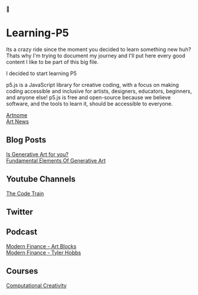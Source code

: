 :art: 
# Learning-P5

Its a crazy ride since the moment you decided to learn something new huh? Thats why I'm trying to document my journey and I'll put here every good content I like to be part of this big file. <br>

I decided to start learning P5<br>

p5.js is a JavaScript library for creative coding, with a focus on making coding accessible and inclusive for artists, designers, educators, beginners, and anyone else! p5.js is free and open-source because we believe software, and the tools to learn it, should be accessible to everyone.

[Artnome](https://www.artnome.com/news/2018/8/8/generative-art-finds-its-prodigy)
<br>
[Art News](https://www.artnews.com/list/art-in-america/features/generative-art-and-nfts-1234586572/zach-lieberman-blob-extrude-study/)
<br>

## Blog Posts <br>
[Is Generative Art for you?](https://towardsdatascience.com/is-generative-art-for-you-b1e1499945e6) <br>
[Fundamental Elements Of Generative Art](https://towardsdatascience.com/fundamental-elements-of-generative-art-11175f4741e5) <br>

## Youtube Channels <br>
[The Code Train](https://www.youtube.com/channel/UCvjgXvBlbQiydffZU7m1_aw) <br>

## Twitter <br>

## Podcast
[Modern Finance - Art Blocks](https://modern.finance/episode/art-blocks-erick/) <br>
[Modern Finance - Tyler Hobbs](https://modern.finance/episode/tyler-hobbs/) <br>

## Courses <br>

[Computational Creativity](https://www.kadenze.com/programs/generative-art-and-computational-creativity)
